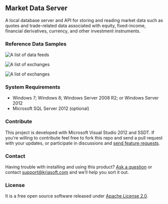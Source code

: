 ## Market Data Server

A local database server and API for storing and reading market data such as quotes and trade-related data associated with equity, fixed-income, financial derivatives, currency, and other investment instruments.

### Reference Data Samples

![A list of data feeds](https://raw.github.com/kriasoft/market-data/master/img/datafeed.png)

![A list of exchanges](https://raw.github.com/kriasoft/market-data/master/img/exchange.png)

![A list of exchanges](https://raw.github.com/kriasoft/market-data/master/img/security.png)

### System Requirements

 - Windows 7; Windows 8; Windows Server 2008 R2; or Windows Server 2012
 - Microsoft SQL Server 2012 (optional)

### Contribute

This project is developed with Microsoft Visual Studio 2012 and SSDT. If you're willing to contribute feel free to fork this repo and send a pull request with your updates, or participate in discussions and [send feature requests](https://github.com/kriasoft/market-data/issues/new?labels=enhancement).

### Contact

Having trouble with installing and using this product? [Ask a question](https://github.com/kriasoft/market-data/issues/new?labels=question) or contact support@kriasoft.com and we’ll help you sort it out.

### License

It is a free open source software released under [Apache License 2.0](https://github.com/kriasoft/market-data/blob/master/LICENSE.txt).